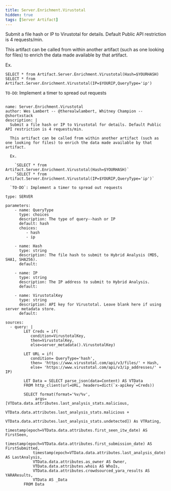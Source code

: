 ```yaml
---
title: Server.Enrichment.Virustotal
hidden: true
tags: [Server Artifact]
---
```


Submit a file hash or IP to Virustotal for details. Default Public API restriction is 4 requests/min.

This artifact can be called from within another artifact (such as one looking for files) to enrich the data made available by that artifact.

Ex.

  `SELECT * from Artifact.Server.Enrichment.Virustotal(Hash=$YOURHASH)`
  `SELECT * from Artifact.Server.Enrichment.Virustotal(IP=$YOURIP,QueryType='ip')`

`TO-DO`: Implement a timer to spread out requests


<pre><code class="language-yaml">
name: Server.Enrichment.Virustotal
author: Wes Lambert -- @therealwlambert, Whitney Champion -- @shortxstack
description: |
  Submit a file hash or IP to Virustotal for details. Default Public API restriction is 4 requests/min.

  This artifact can be called from within another artifact (such as one looking for files) to enrich the data made available by that artifact.

  Ex.

    `SELECT * from Artifact.Server.Enrichment.Virustotal(Hash=$YOURHASH)`
    `SELECT * from Artifact.Server.Enrichment.Virustotal(IP=$YOURIP,QueryType='ip')`

  `TO-DO`: Implement a timer to spread out requests

type: SERVER

parameters:
    - name: QueryType
      type: choices
      description: The type of query--hash or IP
      default: hash
      choices:
         - hash
         - ip

    - name: Hash
      type: string
      description: The file hash to submit to Hybrid Analysis (MD5, SHA1, SHA256).
      default:

    - name: IP
      type: string
      description: The IP address to submit to Hybrid Analysis.
      default:

    - name: VirustotalKey
      type: string
      description: API key for Virustotal. Leave blank here if using server metadata store.
      default:

sources:
  - query: |
        LET Creds = if(
           condition=VirustotalKey,
           then=VirustotalKey,
           else=server_metadata().VirustotalKey)

        LET URL = if(
           condition= QueryType='hash',
           then= 'https://www.virustotal.com/api/v3/files/' + Hash,
           else= 'https://www.virustotal.com/api/v3/ip_addresses/' + IP)

        LET Data = SELECT parse_json(data=Content) AS VTData
        FROM http_client(url=URL, headers=dict(`x-apikey`=Creds))

        SELECT format(format='%v/%v',
             args=[VTData.data.attributes.last_analysis_stats.malicious,
                   VTData.data.attributes.last_analysis_stats.malicious +
                   VTData.data.attributes.last_analysis_stats.undetected]) As VTRating,
            timestamp(epoch=VTData.data.attributes.first_seen_itw_date) AS FirstSeen,
            timestamp(epoch=VTData.data.attributes.first_submission_date) AS FirstSubmitted,
            timestamp(epoch=VTData.data.attributes.last_analysis_date) AS LastAnalysis,
            VTData.data.attributes.as_owner AS Owner,
            VTData.data.attributes.whois AS WhoIs,
            VTData.data.attributes.crowdsourced_yara_results AS YARAResults,
            VTData AS _Data
        FROM Data

</code></pre>

